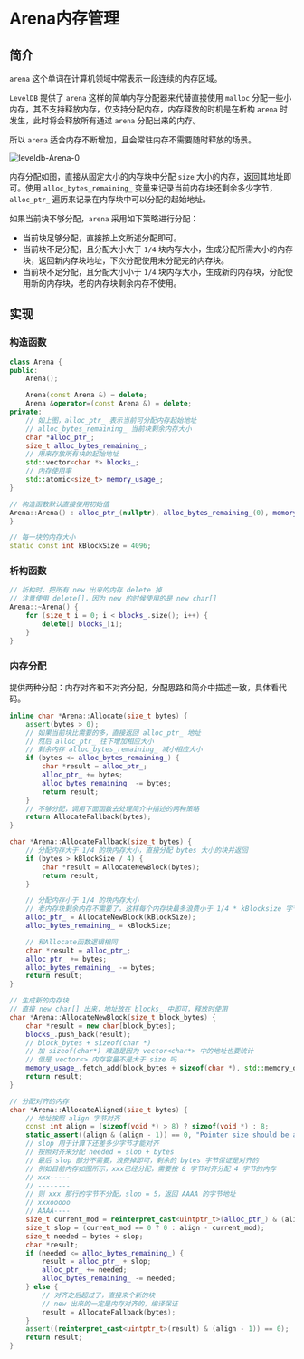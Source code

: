 # Arena内存管理

## 简介

`arena` 这个单词在计算机领域中常表示一段连续的内存区域。

`LevelDB` 提供了 `arena` 这样的简单内存分配器来代替直接使用 `malloc` 分配一些小内存，其不支持释放内存，仅支持分配内存，内存释放的时机是在析构 `arena` 时发生，此时将会释放所有通过 `arena` 分配出来的内存。

所以 `arena` 适合内存不断增加，且会常驻内存不需要随时释放的场景。

<div style={{ textAlign: 'center' }}>
  <img src="https://yezhem.oss-cn-chengdu.aliyuncs.com/blog_img/leveldb-Arena-0.png" alt="leveldb-Arena-0" style={{ width: '50%' }}/>
</div>

内存分配如图，直接从固定大小的内存块中分配 `size` 大小的内存，返回其地址即可。使用 `alloc_bytes_remaining_` 变量来记录当前内存块还剩余多少字节， `alloc_ptr_` 遍历来记录在内存块中可以分配的起始地址。

如果当前块不够分配，`arena` 采用如下策略进行分配：

* 当前块足够分配，直接按上文所述分配即可。
* 当前块不足分配，且分配大小大于 `1/4` 块内存大小，生成分配所需大小的内存块，返回新内存块地址，下次分配使用未分配完的内存块。
* 当前块不足分配，且分配大小小于 `1/4` 块内存大小，生成新的内存块，分配使用新的内存块，老的内存块剩余内存不使用。

## 实现

### 构造函数

```cpp showLineNumbers
class Arena {
public:
    Arena();

    Arena(const Arena &) = delete;
    Arena &operator=(const Arena &) = delete;
private:
    // 如上图，alloc_ptr_ 表示当前可分配内存起始地址
    // alloc_bytes_remaining_ 当前块剩余内存大小
    char *alloc_ptr_;
    size_t alloc_bytes_remaining_;
    // 用来存放所有块的起始地址
    std::vector<char *> blocks_;
	// 内存使用率
    std::atomic<size_t> memory_usage_; 
}

// 构造函数默认直接使用初始值
Arena::Arena() : alloc_ptr_(nullptr), alloc_bytes_remaining_(0), memory_usage_(0) {
}

// 每一块的内存大小
static const int kBlockSize = 4096;
```

### 析构函数

```cpp showLineNumbers
// 析构时，把所有 new 出来的内存 delete 掉
// 注意使用 delete[]，因为 new 的时候使用的是 new char[]
Arena::~Arena() {
    for (size_t i = 0; i < blocks_.size(); i++) {
        delete[] blocks_[i];
    }
}
```

### 内存分配

提供两种分配：内存对齐和不对齐分配，分配思路和简介中描述一致，具体看代码。

```cpp showLineNumbers
inline char *Arena::Allocate(size_t bytes) {
    assert(bytes > 0);
    // 如果当前块比需要的多，直接返回 alloc_ptr_ 地址
    // 然后 alloc_ptr_ 往下增加相应大小
    // 剩余内存 alloc_bytes_remaining_ 减小相应大小
    if (bytes <= alloc_bytes_remaining_) {
        char *result = alloc_ptr_;
        alloc_ptr_ += bytes;
        alloc_bytes_remaining_ -= bytes;
        return result;
    }
    // 不够分配，调用下面函数去处理简介中描述的两种策略
    return AllocateFallback(bytes);
}

char *Arena::AllocateFallback(size_t bytes) {
    // 分配内存大于 1/4 的块内存大小，直接分配 bytes 大小的块并返回
    if (bytes > kBlockSize / 4) {
        char *result = AllocateNewBlock(bytes);
        return result;
    }

    // 分配内存小于 1/4 的块内存大小
    // 老内存块剩余内存不需要了，这样每个内存块最多浪费小于 1/4 * kBlocksize 字节的内存
    alloc_ptr_ = AllocateNewBlock(kBlockSize);
    alloc_bytes_remaining_ = kBlockSize;

    // 和Allocate函数逻辑相同
    char *result = alloc_ptr_;
    alloc_ptr_ += bytes;
    alloc_bytes_remaining_ -= bytes;
    return result;
}

// 生成新的内存块
// 直接 new char[] 出来，地址放在 blocks_ 中即可，释放时使用
char *Arena::AllocateNewBlock(size_t block_bytes) {
    char *result = new char[block_bytes];
    blocks_.push_back(result);
    // block_bytes + sizeof(char *) 
    // 加 sizeof(char*) 难道是因为 vector<char*> 中的地址也要统计
    // 但是 vector<> 内存容量不是大于 size 吗
    memory_usage_.fetch_add(block_bytes + sizeof(char *), std::memory_order_relaxed);
    return result;
}

// 分配对齐的内存
char *Arena::AllocateAligned(size_t bytes) {
    // 地址按照 align 字节对齐
    const int align = (sizeof(void *) > 8) ? sizeof(void *) : 8;
    static_assert((align & (align - 1)) == 0, "Pointer size should be a power of 2");
    // slop 用于计算下还差多少字节才能对齐
    // 按照对齐来分配 needed = slop + bytes
    // 最后 slop 部分不需要，浪费掉即可，剩余的 bytes 字节保证是对齐的
    // 例如目前内存如图所示，xxx已经分配，需要按 8 字节对齐分配 4 字节的内存
    // xxx-----
    // --------
    // 则 xxx 那行的字节不分配，slop = 5，返回 AAAA 的字节地址
    // xxxooooo
    // AAAA----
    size_t current_mod = reinterpret_cast<uintptr_t>(alloc_ptr_) & (align - 1);
    size_t slop = (current_mod == 0 ? 0 : align - current_mod);
    size_t needed = bytes + slop;
    char *result;
    if (needed <= alloc_bytes_remaining_) {
        result = alloc_ptr_ + slop;
        alloc_ptr_ += needed;
        alloc_bytes_remaining_ -= needed;
    } else {
        // 对齐之后超过了，直接来个新的块
        // new 出来的一定是内存对齐的，编译保证
        result = AllocateFallback(bytes);
    }
    assert((reinterpret_cast<uintptr_t>(result) & (align - 1)) == 0);
    return result;
}
```